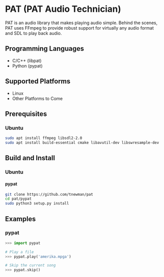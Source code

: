 # PAT (PAT Audio Technician)
PAT is an audio library that makes playing audio simple. Behind the scenes, PAT uses FFmpeg 
to provide robust support for virtually any audio format and SDL to play back audio.

## Programming Languages
- C/C++ (libpat)
- Python (pypat)

## Supported Platforms
- Linux
- Other Platforms to Come

## Prerequisites
### Ubuntu
```bash
sudo apt install ffmpeg libsdl2-2.0
sudo apt install build-essential cmake libavutil-dev libswresample-dev libavcodec-dev libavformat-dev libswscale-dev libsdl2-dev
```

## Build and Install
### Ubuntu
#### pypat
```bash
git clone https://github.com/tnewman/pat
cd pat/pypat
sudo python3 setup.py install
```

## Examples
### pypat
```python
>>> import pypat

# Play a file
>>> pypat.play('amerika.mpga')

# Skip the current song
>>> pypat.skip()
```
